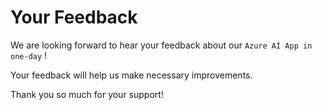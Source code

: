 # Your Feedback

We are looking forward to hear your feedback about our `Azure AI App in one-day` ! 

Your feedback will help us make necessary improvements. 

Thank you so much for your support!
